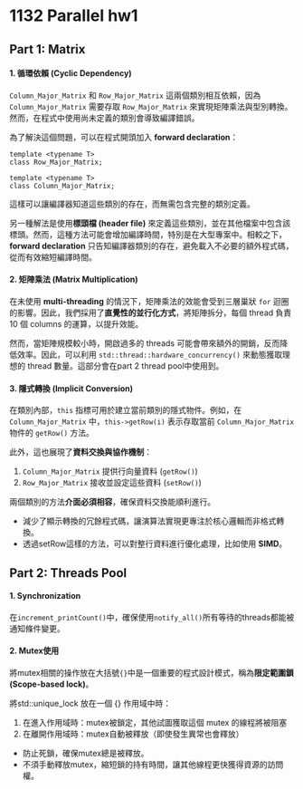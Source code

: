 # 1132 Parallel hw1
## Part 1: Matrix

#### 1. **循環依賴 (Cyclic Dependency)**
`Column_Major_Matrix` 和 `Row_Major_Matrix` 這兩個類別相互依賴，因為 `Column_Major_Matrix` 需要存取 `Row_Major_Matrix` 來實現矩陣乘法與型別轉換。然而，在程式中使用尚未定義的類別會導致編譯錯誤。

為了解決這個問題，可以在程式開頭加入 **forward declaration**：
```cpp=10
template <typename T>
class Row_Major_Matrix;

template <typename T>
class Column_Major_Matrix;
```
這樣可以讓編譯器知道這些類別的存在，而無需包含完整的類別定義。

另一種解法是使用**標頭檔 (header file)** 來定義這些類別，並在其他檔案中包含該標頭。然而，這種方法可能會增加編譯時間，特別是在大型專案中。相較之下，**forward declaration** 只告知編譯器類別的存在，避免載入不必要的額外程式碼，從而有效縮短編譯時間。

#### 2. **矩陣乘法 (Matrix Multiplication)**
在未使用 **multi-threading** 的情況下，矩陣乘法的效能會受到三層巢狀 `for` 迴圈的影響。因此，我們採用了**直覺性的並行化方式**，將矩陣拆分，每個 thread 負責 10 個 columns 的運算，以提升效能。

然而，當矩陣規模較小時，開啟過多的 threads 可能會帶來額外的開銷，反而降低效率。因此，可以利用 `std::thread::hardware_concurrency()` 來動態獲取理想的 thread 數量。這部分會在part 2 thread pool中使用到。

#### 3. **隱式轉換 (Implicit Conversion)**
在類別內部，`this` 指標可用於建立當前類別的隱式物件。例如，在 `Column_Major_Matrix` 中，`this->getRow(i)` 表示存取當前 `Column_Major_Matrix` 物件的 `getRow()` 方法。

此外，這也展現了**資料交換與協作機制**：
1. `Column_Major_Matrix` 提供行向量資料 (`getRow()`)
2. `Row_Major_Matrix` 接收並設定這些資料 (`setRow()`)

兩個類別的方法**介面必須相容**，確保資料交換能順利進行。

* 減少了顯示轉換的冗餘程式碼，讓演算法實現更專注於核心邏輯而非格式轉換。
* 透過setRow這樣的方法，可以對整行資料進行優化處理，比如使用 **SIMD**。

## Part 2: Threads Pool

#### 1. Synchronization
在`increment_printCount()`中，確保使用`notify_all()`所有等待的threads都能被通知條件變更。

#### 2. Mutex使用
將mutex相關的操作放在大括號`{}`中是一個重要的程式設計模式，稱為**限定範圍鎖(Scope-based lock)**。

將std::unique_lock 放在一個 {} 作用域中時：
1. 在進入作用域時：mutex被鎖定，其他試圖獲取這個 mutex 的線程將被阻塞
2. 在離開作用域時：mutex自動被釋放（即使發生異常也會釋放）

* 防止死鎖，確保mutex總是被釋放。
* 不須手動釋放mutex，縮短鎖的持有時間，讓其他線程更快獲得資源的訪問權。
